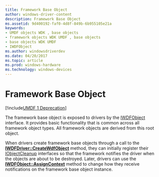 ```yaml
---
title: Framework Base Object
author: windows-driver-content
description: Framework Base Object
ms.assetid: 9d400192-faf0-4d8f-849b-6b955105e21a
keywords:
- UMDF objects WDK , base objects
- framework objects WDK UMDF , base objects
- base objects WDK UMDF
- IWDFObject
ms.author: windowsdriverdev
ms.date: 04/20/2017
ms.topic: article
ms.prod: windows-hardware
ms.technology: windows-devices
---
```


# Framework Base Object


[!include[UMDF 1 Deprecation](../umdf-1-deprecation.md)]

The framework base object is exposed to drivers by the [IWDFObject](https://msdn.microsoft.com/library/windows/hardware/ff560200) interface. It provides basic functionality that is common across all framework object types. All framework objects are derived from this root object.

When drivers create framework base objects through a call to the [**IWDFDriver::CreateWdfObject**](https://msdn.microsoft.com/library/windows/hardware/ff558906) method, they can initially register their [IObjectCleanup](https://msdn.microsoft.com/library/windows/hardware/ff556754) interfaces so that the framework notifies the driver when the objects are about to be destroyed. Later, drivers can use the [**IWDFObject::AssignContext**](https://msdn.microsoft.com/library/windows/hardware/ff560208) method to change how they receive notifications on the framework base object instance.

 

 





